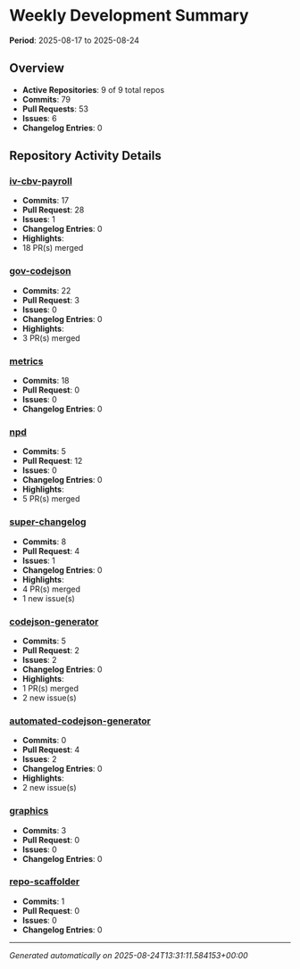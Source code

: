 # Weekly Development Summary
**Period**: 2025-08-17 to 2025-08-24

## Overview
- **Active Repositories**: 9 of 9 total repos
- **Commits**: 79
- **Pull Requests**: 53
- **Issues**: 6
- **Changelog Entries**: 0

## Repository Activity Details

### [iv-cbv-payroll](https://github.com/DSACMS/iv-cbv-payroll)
- **Commits**: 17
- **Pull Request**: 28
- **Issues**: 1
- **Changelog Entries**: 0
- **Highlights**:
 - 18 PR(s) merged

### [gov-codejson](https://github.com/DSACMS/gov-codejson)
- **Commits**: 22
- **Pull Request**: 3
- **Issues**: 0
- **Changelog Entries**: 0
- **Highlights**:
 - 3 PR(s) merged

### [metrics](https://github.com/DSACMS/metrics)
- **Commits**: 18
- **Pull Request**: 0
- **Issues**: 0
- **Changelog Entries**: 0

### [npd](https://github.com/DSACMS/npd)
- **Commits**: 5
- **Pull Request**: 12
- **Issues**: 0
- **Changelog Entries**: 0
- **Highlights**:
 - 5 PR(s) merged

### [super-changelog](https://github.com/DSACMS/super-changelog)
- **Commits**: 8
- **Pull Request**: 4
- **Issues**: 1
- **Changelog Entries**: 0
- **Highlights**:
 - 4 PR(s) merged
 - 1 new issue(s)

### [codejson-generator](https://github.com/DSACMS/codejson-generator)
- **Commits**: 5
- **Pull Request**: 2
- **Issues**: 2
- **Changelog Entries**: 0
- **Highlights**:
 - 1 PR(s) merged
 - 2 new issue(s)

### [automated-codejson-generator](https://github.com/DSACMS/automated-codejson-generator)
- **Commits**: 0
- **Pull Request**: 4
- **Issues**: 2
- **Changelog Entries**: 0
- **Highlights**:
 - 2 new issue(s)

### [graphics](https://github.com/DSACMS/graphics)
- **Commits**: 3
- **Pull Request**: 0
- **Issues**: 0
- **Changelog Entries**: 0

### [repo-scaffolder](https://github.com/DSACMS/repo-scaffolder)
- **Commits**: 1
- **Pull Request**: 0
- **Issues**: 0
- **Changelog Entries**: 0

---
*Generated automatically on 2025-08-24T13:31:11.584153+00:00*